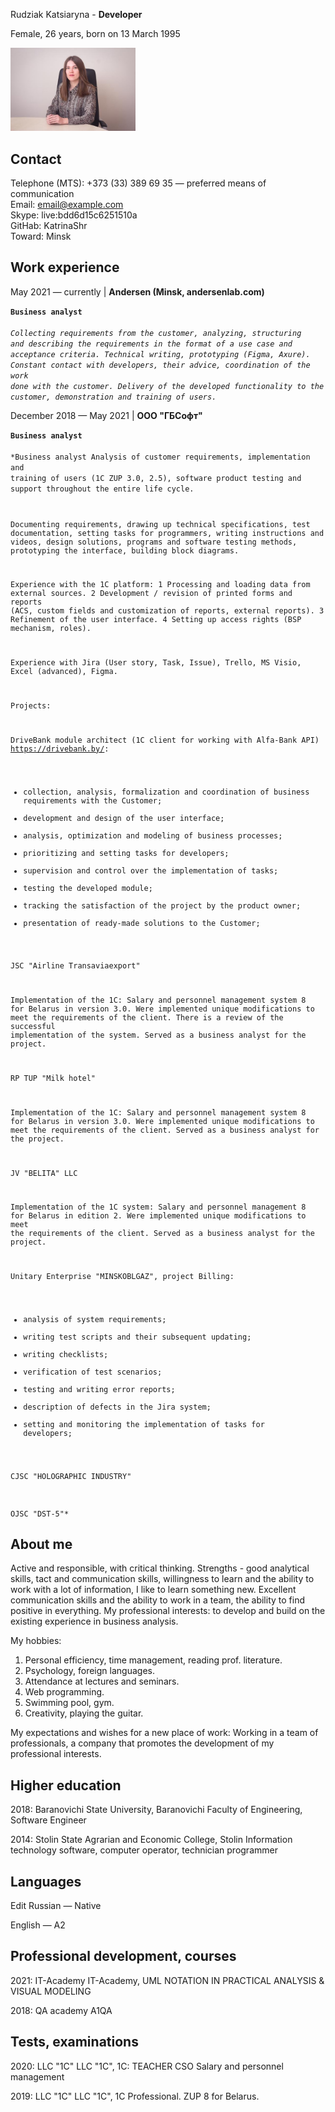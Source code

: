 Rudziak Katsiaryna - **Developer**

Female, 26 years, born on 13 March 1995

<img src="548205245.jpeg" alt="Photo" width="200"/>  

Contact
--- 
Telephone (MTS): +373 (33) 389 69 35 — preferred means of communication   
Email:                        email@example.com  
Skype: live:bdd6d15c6251510a    
GitHab: KatrinaShr   
Toward: Minsk 

Work experience  
---
May 2021 — currently  | **Andersen (Minsk, andersenlab.com)**

<code>**Business analyst**  
*Collecting requirements from the customer, analyzing, structuring and describing the requirements in the format of a use case and acceptance criteria.
Technical writing, prototyping (Figma, Axure). Constant contact with developers, their advice, coordination of the work done with the customer.
Delivery of the developed functionality to the customer, demonstration and training of users.*</code>

December 2018 — May 2021 | **ООО "ГБСофт"**

<code>**Business analyst**  
*Business analyst
Analysis of customer requirements, implementation and training of users (1C ZUP 3.0, 2.5), software product testing and support throughout the entire life cycle.

Documenting requirements, drawing up technical specifications, test documentation, setting tasks for programmers, writing instructions and videos, design solutions, programs and software testing methods, prototyping the interface, building block diagrams.

Experience with the 1C platform:
1 Processing and loading data from external sources.
2 Development / revision of printed forms and reports (ACS, custom fields and customization of reports, external reports).
3 Refinement of the user interface.
4 Setting up access rights (BSP mechanism, roles).

Experience with Jira (User story, Task, Issue), Trello, MS Visio, Excel (advanced), Figma.

Projects:

DriveBank module architect (1C client for working with Alfa-Bank API) https://drivebank.by/:
- collection, analysis, formalization and coordination of business requirements with the Customer;
- development and design of the user interface;
- analysis, optimization and modeling of business processes;
- prioritizing and setting tasks for developers;
- supervision and control over the implementation of tasks;
- testing the developed module;
- tracking the satisfaction of the project by the product owner;
- presentation of ready-made solutions to the Customer;

JSC "Airline Transaviaexport"

Implementation of the 1C: Salary and personnel management system 8 for Belarus in version 3.0.
Were implemented unique modifications to meet the requirements of the client.
There is a review of the successful implementation of the system.
Served as a business analyst for the project.

RP TUP "Milk hotel"

Implementation of the 1C: Salary and personnel management system 8 for Belarus in version 3.0.
Were implemented unique modifications to meet the requirements of the client.
Served as a business analyst for the project.

JV "BELITA" LLC

Implementation of the 1C system: Salary and personnel management 8 for Belarus in edition 2.
Were implemented unique modifications to meet the requirements of the client.
Served as a business analyst for the project.

Unitary Enterprise "MINSKOBLGAZ", project Billing:
- analysis of system requirements;
- writing test scripts and their subsequent updating;
- writing checklists;
- verification of test scenarios;
- testing and writing error reports;
- description of defects in the Jira system;
- setting and monitoring the implementation of tasks for developers;

CJSC "HOLOGRAPHIC INDUSTRY"

OJSC "DST-5"*</code>

About me
---
Active and responsible, with critical thinking.
Strengths - good analytical skills, tact and communication skills, willingness to learn and the ability to work with a lot of information, I like to learn something new.
Excellent communication skills and the ability to work in a team, the ability to find positive in everything.
My professional interests: to develop and build on the existing experience in business analysis.

My hobbies:
1. Personal efficiency, time management, reading prof. literature.
2. Psychology, foreign languages.
3. Attendance at lectures and seminars.
4. Web programming.
5. Swimming pool, gym.
6. Creativity, playing the guitar.

My expectations and wishes for a new place of work:
Working in a team of professionals, a company that promotes the development of my professional interests.

Higher education
---
2018: Baranovichi State University, Baranovichi
Faculty of Engineering, Software Engineer

2014: Stolin State Agrarian and Economic College, Stolin
Information technology software, computer operator, technician programmer

Languages
---
Edit
Russian — Native

English — A2

Professional development, courses
---
2021: IT-Academy
IT-Academy, UML NOTATION IN PRACTICAL ANALYSIS & VISUAL MODELING

2018: QA academy
A1QA

Tests, examinations
---
2020: LLC "1C"
LLC "1C", 1C: TEACHER CSO Salary and personnel management

2019: LLC "1C"
LLC "1C", 1C Professional. ZUP 8 for Belarus.